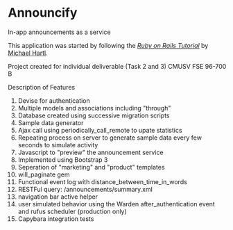 # Announcify

In-app announcements as a service

This application was started by following
the [*Ruby on Rails Tutorial*](http://railstutorial.org/)
by [Michael Hartl](http://michaelhartl.com/).

Project created for individual deliverable (Task 2 and 3) CMUSV FSE 96-700 B

Description of Features
1. Devise for authentication
2. Multiple models and associations including "through"
3. Database created using successive migration scripts
4. Sample data generator
5. Ajax call using periodically_call_remote to upate statistics
6. Repeating process on server to generate sample data every few seconds to simulate activity
7. Javascript to "preview" the announcement service
8. Implemented using Bootstrap 3
9. Seperation of "marketing" and "product" templates
10. will_paginate gem
11. Functional event log with distance_between_time_in_words
12. RESTFul query: /announcements/summary.xml
13. navigation bar active helper
14. user simulated behavior using the Warden after_authentication event and rufus scheduler (production only)
15. Capybara integration tests




